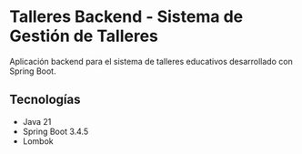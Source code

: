 # Talleres Backend - Sistema de Gestión de Talleres

Aplicación backend para el sistema de talleres educativos desarrollado con Spring Boot.

## Tecnologías
- Java 21
- Spring Boot 3.4.5
- Lombok
